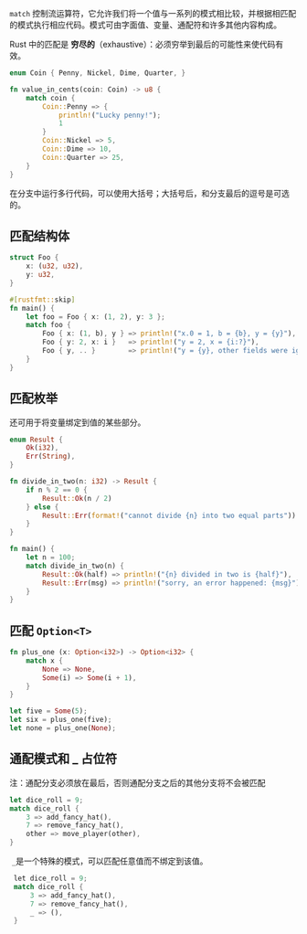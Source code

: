 `match` 控制流运算符，它允许我们将一个值与一系列的模式相比较，并根据相匹配的模式执行相应代码。模式可由字面值、变量、通配符和许多其他内容构成。

Rust 中的匹配是 **穷尽的**（exhaustive）：必须穷举到最后的可能性来使代码有效。

```rust
enum Coin { Penny, Nickel, Dime, Quarter, }

fn value_in_cents(coin: Coin) -> u8 {
    match coin {
        Coin::Penny => {
            println!("Lucky penny!");
            1
        }
        Coin::Nickel => 5,
        Coin::Dime => 10,
        Coin::Quarter => 25,
    }
}
```
在分支中运行多行代码，可以使用大括号；大括号后，和分支最后的逗号是可选的。
## 匹配结构体
```rust
struct Foo {
    x: (u32, u32),
    y: u32,
}

#[rustfmt::skip]
fn main() {
    let foo = Foo { x: (1, 2), y: 3 };
    match foo {
        Foo { x: (1, b), y } => println!("x.0 = 1, b = {b}, y = {y}"),
        Foo { y: 2, x: i }   => println!("y = 2, x = {i:?}"),
        Foo { y, .. }        => println!("y = {y}, other fields were ignored"),
    }
}
```
## 匹配枚举
还可用于将变量绑定到值的某些部分。
```rust
enum Result {
    Ok(i32),
    Err(String),
}

fn divide_in_two(n: i32) -> Result {
    if n % 2 == 0 {
        Result::Ok(n / 2)
    } else {
        Result::Err(format!("cannot divide {n} into two equal parts"))
    }
}

fn main() {
    let n = 100;
    match divide_in_two(n) {
        Result::Ok(half) => println!("{n} divided in two is {half}"),
        Result::Err(msg) => println!("sorry, an error happened: {msg}"),
    }
}
```

## 匹配 `Option<T>`
```rust
fn plus_one (x: Option<i32>) -> Option<i32> {
	match x {
		None => None,
		Some(i) => Some(i + 1),
	}
}

let five = Some(5);
let six = plus_one(five);
let none = plus_one(None);
```

## 通配模式和 _ 占位符
注：通配分支必须放在最后，否则通配分支之后的其他分支将不会被匹配
```rust
let dice_roll = 9;
match dice_roll {
    3 => add_fancy_hat(),
    7 => remove_fancy_hat(),
    other => move_player(other),
}
```

 `_`是一个特殊的模式，可以匹配任意值而不绑定到该值。
```rust
 let dice_roll = 9;
 match dice_roll {
     3 => add_fancy_hat(),
     7 => remove_fancy_hat(),
     _ => (),
 }
```